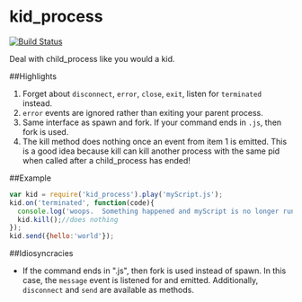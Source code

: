 kid_process
========================
[![Build Status](https://travis-ci.org/jsdevel/node-kid_process.png)](https://travis-ci.org/jsdevel/node-kid_process)

Deal with child_process like you would a kid.

##Highlights
1. Forget about `disconnect`, `error`, `close`, `exit`, listen for `terminated` instead.
2. `error` events are ignored rather than exiting your parent process.
3. Same interface as spawn and fork.  If your command ends in `.js`, then fork is used.
4. The kill method does nothing once an event from item 1 is emitted.  This is 
a good idea because kill can kill another process with the same pid when called
after a child_process has ended!


##Example
````javascript
var kid = require('kid_process').play('myScript.js');
kid.on('terminated', function(code){
  console.log('woops.  Something happened and myScript is no longer running :(');
  kid.kill();//does nothing
});
kid.send({hello:'world'});
````

##Idiosyncracies
* If the command ends in ".js", then fork is used instead of spawn.  In
this case, the `message` event is listened for and emitted.  Additionally, `disconnect`
and `send` are available as methods.
